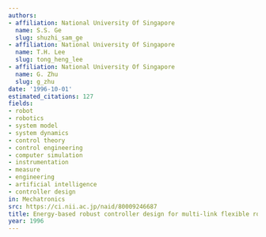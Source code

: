 ```yaml
---
authors:
- affiliation: National University Of Singapore
  name: S.S. Ge
  slug: shuzhi_sam_ge
- affiliation: National University Of Singapore
  name: T.H. Lee
  slug: tong_heng_lee
- affiliation: National University Of Singapore
  name: G. Zhu
  slug: g_zhu
date: '1996-10-01'
estimated_citations: 127
fields:
- robot
- robotics
- system model
- system dynamics
- control theory
- control engineering
- computer simulation
- instrumentation
- measure
- engineering
- artificial intelligence
- controller design
in: Mechatronics
src: https://ci.nii.ac.jp/naid/80009246687
title: Energy-based robust controller design for multi-link flexible robots
year: 1996
---
```

